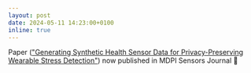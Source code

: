 ```yaml
---
layout: post
date: 2024-05-11 14:23:00+0100
inline: true
---
```


Paper (<a href="https://www.mdpi.com/1424-8220/24/10/3052" target="_blank">"Generating Synthetic Health Sensor Data for Privacy-Preserving Wearable Stress Detection"</a>) now published in MDPI Sensors Journal 🎉 
